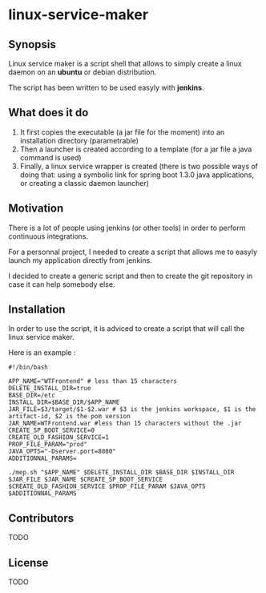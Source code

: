 # linux-service-maker

## Synopsis

Linux service maker is a script shell that allows to simply create a linux daemon on an **ubuntu** or debian distribution.

The script has been written to be used easyly with **jenkins**.

## What does it do

1. It first copies the executable (a jar file for the moment) into an installation directory (parametrable)
2. Then a launcher is created according to a template (for a jar file a java command is used)
3. Finally, a linux service wrapper is created (there is two possible ways of doing that: using a symbolic link for spring boot 1.3.0 java applications, or creating a classic daemon launcher)

## Motivation
There is a lot of people using jenkins (or other tools) in order to perform continuous integrations.

For a personnal project, I needed to create a script that allows me to easyly launch my application directly from jenkins.

I decided to create a generic script and then to create the git repository in case it can help somebody else.

## Installation

In order to use the script, it is adviced to create a script that will call the linux service maker.

Here is an example : 

```shell
#!/bin/bash

APP_NAME="WTFrontend" # less than 15 characters
DELETE_INSTALL_DIR=true
BASE_DIR=/etc
INSTALL_DIR=$BASE_DIR/$APP_NAME
JAR_FILE=$3/target/$1-$2.war # $3 is the jenkins workspace, $1 is the artifact-id, $2 is the pom version
JAR_NAME=WTFrontend.war #less than 15 characters without the .jar
CREATE_SP_BOOT_SERVICE=0
CREATE_OLD_FASHION_SERVICE=1
PROP_FILE_PARAM="prod"
JAVA_OPTS="-Dserver.port=8080"
ADDITIONNAL_PARAMS=

./mep.sh "$APP_NAME" $DELETE_INSTALL_DIR $BASE_DIR $INSTALL_DIR $JAR_FILE $JAR_NAME $CREATE_SP_BOOT_SERVICE $CREATE_OLD_FASHION_SERVICE $PROP_FILE_PARAM $JAVA_OPTS $ADDITIONNAL_PARAMS

```


## Contributors
TODO

## License
TODO
